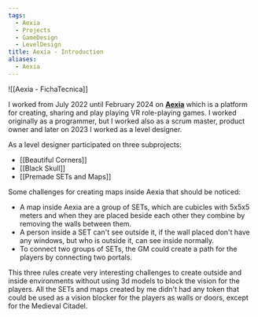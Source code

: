 ```yaml
---
tags:
  - Aexia
  - Projects
  - GameDesign
  - LevelDesign
title: Aexia - Introduction
aliases:
  - Aexia
---
```

![[Aexia - FichaTecnica]]

I worked from July 2022 until February 2024 on **[Aexia](https://store.steampowered.com/app/2480260/Aexia/)** which is a platform for creating, sharing and play playing VR role-playing games. I worked originally as a programmer, but I worked also as a scrum master, product owner and later on 2023 I worked as a level designer.

As a level designer participated on three subprojects:

- [[Beautiful Corners]]
- [[Black Skull]]
- [[Premade SETs and Maps]]

Some challenges for creating maps inside Aexia that should be noticed:
- A map inside Aexia are a group of SETs, which are cubicles with 5x5x5 meters and when they are placed beside each other they combine by removing the walls between them.
- A person inside a SET can't see outside it, if the wall placed don't have any windows, but who is outside it, can see inside normally.
- To connect two groups of SETs, the GM could create a path for the players by connecting two portals.

This three rules create very interesting challenges to create outside and inside environments without using 3d models to block the vision for the players. All the SETs and maps created by me didn't had any token that could be used as a vision blocker for the players as walls or doors, except for the Medieval Citadel.